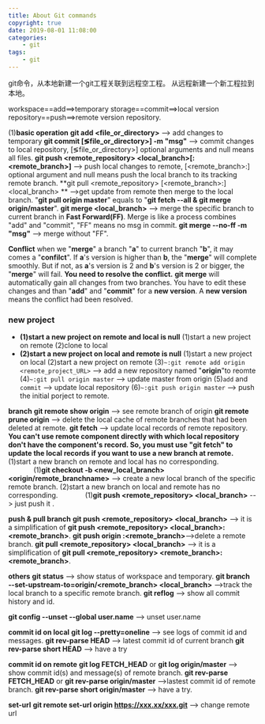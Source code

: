```yaml
---
title: About Git commands
copyright: true
date: 2019-08-01 11:08:00
categories:
    - git
tags:
    - git
---
```

git命令，从本地新建一个git工程关联到远程空工程。
从远程新建一个新工程拉到本地。

<!-- more -->

workspace==add==>temporary storage==commit==>local version repository==push==>remote version repository.

(1)**basic operation**
**git add <file_or_directory>**  --> add changes to temporary
**git commit [≶file_or_directory>] -m "msg"** --> commit changes to local repository, [≶file_or_directory>] optional arguments and null means all files.
**git push <remote_repository> <local_branch>[:<remote_branch>]** --> push local changes to remote, [<remote_branch>:] optional argument and null means push the local branch to its tracking remote branch.
**git pull <remote_repository> [<remote_branch>:]<local_branch> **  -->get update from remote then merge to the local branch. "**git pull origin master**" equals to "**git fetch --all & git merge origin/master**".
**git merge <local_branch>** --> merge the specific branch to current branch in **Fast Forward(FF)**. Merge is like a process combines "add" and "commit", "FF" means no msg  in commit.
**git merge ‐-no-ff -m "msg"** --> merge without "FF".

**Conflict**
when we "**merge**" a branch "**a**" to current branch "**b**", it may comes a "**confilct**". If **a**'s version is higher than **b**, the "**merge**" will complete smoothly. But if not, as **a**'s version is 2 and **b**'s version is 2 or bigger, the "**merge**" will fail. **You need to resolve the conflict.**
**git merge** will automatically gain all changes from two branches. You have to edit these changes and than "**add**" and "**commit**" for a **new version**. A **new version** means the conflict had been resolved.

### **new project**
+ **(1)start a new project on remote and local is null**
		(1)start a new project on remote
		(2)clone to local
+ **(2)start a new project on local and remote is null**
		(1)start a new project on local
		(2)start a new project on remote
			(3)```~:git remote add origin <remote_project_URL>``` --> add a new repository named "**origin**"to reomte
			(4)```~:git pull origin master``` --> update master from origin
			(5)```add``` and ```commit``` --> update local repository
			(6)```~:git push origin master``` --> push the initial porject to remote.

**branch**
**git remote show origin** --> see remote branch of origin
**git remote prune origin** --> delete the local cache of remote branches that had been deleted at remote.
**git fetch** --> update local records of remote repository. **You can't use remote component directly with which local repository don't have the component's record. So, you must use "git fetch" to update the local records if you want to use a new branch at remote.**
(1)start a new branch on remote and local has no corresponding.
             (1)**git checkout -b <new_local_branch> <origin/remote_branchname>** --> create a new local branch of the specific remote branch.
(2)start a new branch on local and remote has no corresponding.
             (1)**git push <remote_repository> <local_branch>** --> just push it .

**push & pull branch**
**git push <remote_repository> <local_branch>** --> it is a simplification of **git push <remote_repository> <local_branch>:<remote_branch>**.
**git push origin :<remote_branch>**-->delete a remote branch.
**git pull <remote_repository> <local_branch>** --> it is a simplification of **git pull <remote_repository> <remote_branch>:<remote_branch>**.

**others**
**git status** --> show status of workspace and temporary.
**git branch ‐-set-upstream-to=origin/<remote_branch> <local_branch>** -->track the local branch to a specific remote branch.
**git reflog** --> show all commit history and id.

**git config --unset --global user.name** --> unset user.name

**commit id on local**
**git log ‐-pretty=oneline** --> see logs of commit id and messages.
**git rev-parse HEAD** --> latest commit id of current branch
**git rev-parse short HEAD** --> have a try

**commit id on remote**
**git log FETCH_HEAD** or **git log origin/master** --> show commit id(s) and message(s) of remote branch.
**git rev-parse FETCH_HEAD** or **git rev-parse origin/master** -->lastest commit id of remote branch.
**git rev-parse short origin/master** --> have a try.

**set-url**
**git remote set-url origin https://xxx.xx/xxx.git** --> change remote url